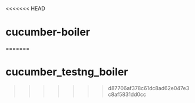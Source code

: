 <<<<<<< HEAD
# cucumber-boiler
=======
# cucumber_testng_boiler
>>>>>>> d87706af378c61dc8ad62e047e3c8af5831dd0cc
